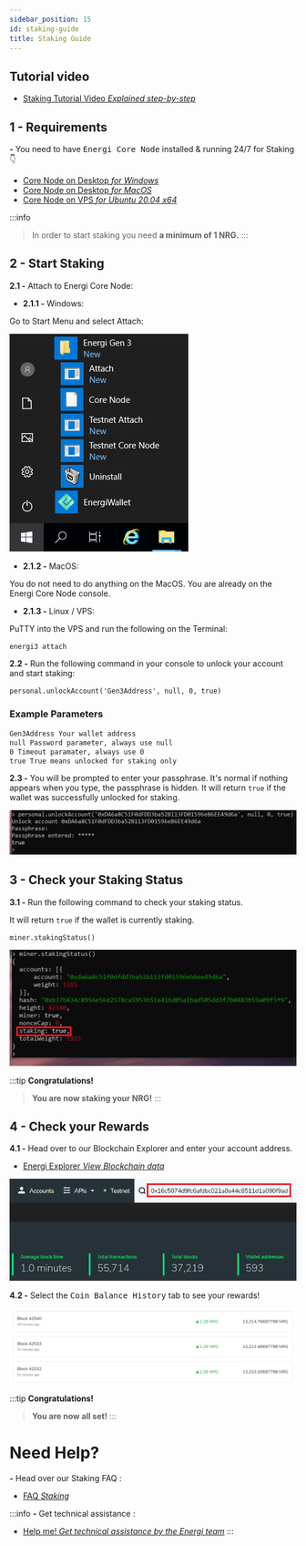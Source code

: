 ```yaml
---
sidebar_position: 15
id: staking-guide
title: Staking Guide
---
```


## Tutorial video

- [Staking Tutorial Video *Explained step-by-step*](https://www.youtube.com/watch?v=UGo4yiyM4Do&)

## 1 - Requirements

**-** You need to have <kbd>Energi Core Node</kbd> installed & running 24/7 for Staking 👇

- [Core Node on Desktop *for Windows*](./13-core-node-windows.mdx)
- [Core Node on Desktop *for MacOS*](./core-node-mac.mdx)
- [Core Node on VPS *for Ubuntu 20.04 x64*](https://wiki.energi.world/3-1/advanced/scripted-linux-installation)

:::info
> In order to start staking you need **a minimum of 1 NRG.**
:::

## 2 - Start Staking

**2.1 -** Attach to Energi Core Node:

- **2.1.1 -** Windows:

Go to Start Menu and select Attach:

![start-energi3.png](../assets/images/staking/start-energi3.png)

- **2.1.2 -** MacOS:

You do not need to do anything on the MacOS. You are already on the Energi Core Node console.

- **2.1.3 -** Linux / VPS:

PuTTY into the VPS and run the following on the Terminal:

```
energi3 attach
```

**2.2 -** Run the following command in your console to unlock your account and start staking:

```
personal.unlockAccount('Gen3Address', null, 0, true)
```

### Example Parameters

```
Gen3Address Your wallet address
null Password parameter, always use null
0 Timeout paramater, always use 0
true True means unlocked for staking only
```

**2.3 -** You will be prompted to enter your passphrase. It's normal if nothing appears when you type, the passphrase is hidden.
It will return `true` if the wallet was successfully unlocked for staking.

![staking-enabled.png](../assets/images/staking/staking-enabled.png)

## 3 - Check your Staking Status

**3.1 -** Run the following command to check your staking status.

It will return `true` if the wallet is currently staking.

```
miner.stakingStatus()
```

![staking-status.png](../assets/images/staking/staking-status.png)

:::tip **Congratulations!**
> **You are now staking your NRG!**
:::

## 4 - Check your Rewards

**4.1 -** Head over to our Blockchain Explorer and enter your account address.

- [Energi Explorer *View Blockchain data*](https://explorer.energi.network/)

![address.png](../assets/images/staking/address.png)

**4.2 -** Select the <kbd>Coin Balance History</kbd> tab to see your rewards!

![rewards.png](../assets/images/staking/rewards.png)

:::tip **Congratulations!**
> **You are now all set!**
:::

# Need Help?

**-** Head over our Staking FAQ :
- [FAQ *Staking*](#)

:::info
**-** Get technical assistance :
- [Help me! *Get technical assistance by the Energi team*](#)
:::
